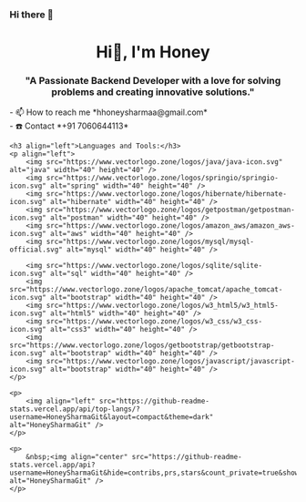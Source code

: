 
### Hi there 👋

<!--
**HoneySharmaGit/HoneySharmaGit** is a ✨ _special_ ✨ repository because its `README.md` (this file) appears on your GitHub profile.

Here are some ideas to get you started:

- 🔭 I’m currently working on ...
- 🌱 I’m currently learning ...
- 👯 I’m looking to collaborate on ...
- 🤔 I’m looking for help with ...
- 💬 Ask me about ...
- 📫 How to reach me: ...
- 😄 Pronouns: ...
- ⚡ Fun fact: ... -->
<h1 align="center">Hi👋, I'm Honey</h1>
    <h3 align="center">"A Passionate Backend Developer with a love for solving problems and creating innovative solutions."</h3>
 - 📫 How to reach me *hhoneysharmaa@gmail.com*
    <br/> - ☎️ Contact *+91 7060644113*

    <h3 align="left">Languages and Tools:</h3>
    <p align="left">
        <img src="https://www.vectorlogo.zone/logos/java/java-icon.svg" alt="java" width="40" height="40" />
        <img src="https://www.vectorlogo.zone/logos/springio/springio-icon.svg" alt="spring" width="40" height="40" />
        <img src="https://www.vectorlogo.zone/logos/hibernate/hibernate-icon.svg" alt="hibernate" width="40" height="40" />
        <img src="https://www.vectorlogo.zone/logos/getpostman/getpostman-icon.svg" alt="postman" width="40" height="40" />
        <img src="https://www.vectorlogo.zone/logos/amazon_aws/amazon_aws-icon.svg" alt="aws" width="40" height="40" />
        <img src="https://www.vectorlogo.zone/logos/mysql/mysql-official.svg" alt="mysql" width="40" height="40" />

        <img src="https://www.vectorlogo.zone/logos/sqlite/sqlite-icon.svg" alt="sql" width="40" height="40" />
        <img src="https://www.vectorlogo.zone/logos/apache_tomcat/apache_tomcat-icon.svg" alt="bootstrap" width="40" height="40" />
        <img src="https://www.vectorlogo.zone/logos/w3_html5/w3_html5-icon.svg" alt="html5" width="40" height="40" />
        <img src="https://www.vectorlogo.zone/logos/w3_css/w3_css-icon.svg" alt="css3" width="40" height="40" />
        <img src="https://www.vectorlogo.zone/logos/getbootstrap/getbootstrap-icon.svg" alt="bootstrap" width="40" height="40" />
        <img src="https://www.vectorlogo.zone/logos/javascript/javascript-icon.svg" alt="bootstrap" width="40" height="40" />
    </p>

    <p>
        <img align="left" src="https://github-readme-stats.vercel.app/api/top-langs/?username=HoneySharmaGit&layout=compact&theme=dark" alt="HoneySharmaGit" />
    </p>

    <p>
        &nbsp;<img align="center" src="https://github-readme-stats.vercel.app/api?username=HoneySharmaGit&hide=contribs,prs,stars&count_private=true&show_icons=true&theme=dark" alt="HoneySharmaGit" />
    </p>

   
